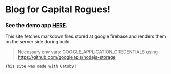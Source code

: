 # Blog for Capital Rogues!

### See the demo app [HERE](https://capitalrogue.firebaseapp.com/).
This site fetches markdown files stored at google firebase and renders them on the server side during build.

> Necessary env vars:
> GOOGLE_APPLICATION_CREDENTIALS
> using https://github.com/googleapis/nodejs-storage

`This site was made with Gatsby!`